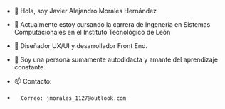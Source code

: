 - 👋 Hola, soy Javier Alejandro Morales Hernández
- 🌱 Actualmente estoy cursando la carrera de Ingenería en Sistemas Computacionales en el Instituto Tecnológico de León
- 👀 Diseñador UX/UI y desarrollador Front End.
- 👀 Soy una persona sumamente autodidacta y amante del aprendizaje constante.

- 📫 Contacto: 
-       Correo: jmorales_1127@outlook.com

